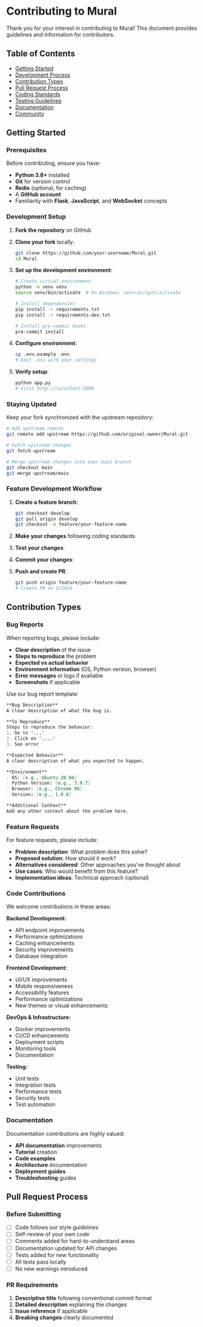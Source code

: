 # Contributing to Mural

Thank you for your interest in contributing to Mural! This document provides guidelines and information for contributors.

## Table of Contents

- [Getting Started](#getting-started)
- [Development Process](#development-process)
- [Contribution Types](#contribution-types)
- [Pull Request Process](#pull-request-process)
- [Coding Standards](#coding-standards)
- [Testing Guidelines](#testing-guidelines)
- [Documentation](#documentation)
- [Community](#community)

## Getting Started

### Prerequisites

Before contributing, ensure you have:

- **Python 3.8+** installed
- **Git** for version control
- **Redis** (optional, for caching)
- A **GitHub account**
- Familiarity with **Flask**, **JavaScript**, and **WebSocket** concepts

### Development Setup

1. **Fork the repository** on GitHub
2. **Clone your fork** locally:
   ```bash
   git clone https://github.com/your-username/Mural.git
   cd Mural
   ```

3. **Set up the development environment**:
   ```bash
   # Create virtual environment
   python -m venv venv
   source venv/bin/activate  # On Windows: venv\Scripts\activate
   
   # Install dependencies
   pip install -r requirements.txt
   pip install -r requirements-dev.txt
   
   # Install pre-commit hooks
   pre-commit install
   ```

4. **Configure environment**:
   ```bash
   cp .env.example .env
   # Edit .env with your settings
   ```

5. **Verify setup**:
   ```bash
   python app.py
   # Visit http://localhost:5000
   ```

### Staying Updated

Keep your fork synchronized with the upstream repository:

```bash
# Add upstream remote
git remote add upstream https://github.com/original-owner/Mural.git

# Fetch upstream changes
git fetch upstream

# Merge upstream changes into your main branch
git checkout main
git merge upstream/main
```

### Feature Development Workflow

1. **Create a feature branch**:
   ```bash
   git checkout develop
   git pull origin develop
   git checkout -b feature/your-feature-name
   ```

2. **Make your changes** following coding standards

3. **Test your changes**:

4. **Commit your changes**:

5. **Push and create PR**:
   ```bash
   git push origin feature/your-feature-name
   # Create PR on GitHub
   ```

## Contribution Types

### Bug Reports

When reporting bugs, please include:

- **Clear description** of the issue
- **Steps to reproduce** the problem
- **Expected vs actual behavior**
- **Environment information** (OS, Python version, browser)
- **Error messages** or logs if available
- **Screenshots** if applicable

Use our bug report template:

```markdown
**Bug Description**
A clear description of what the bug is.

**To Reproduce**
Steps to reproduce the behavior:
1. Go to '...'
2. Click on '....'
3. See error

**Expected Behavior**
A clear description of what you expected to happen.

**Environment**
- OS: [e.g., Ubuntu 20.04]
- Python Version: [e.g., 3.9.7]
- Browser: [e.g., Chrome 96]
- Version: [e.g., 1.0.0]

**Additional Context**
Add any other context about the problem here.
```

### Feature Requests

For feature requests, please include:

- **Problem description**: What problem does this solve?
- **Proposed solution**: How should it work?
- **Alternatives considered**: Other approaches you've thought about
- **Use cases**: Who would benefit from this feature?
- **Implementation ideas**: Technical approach (optional)

### Code Contributions

We welcome contributions in these areas:

**Backend Development:**
- API endpoint improvements
- Performance optimizations
- Caching enhancements
- Security improvements
- Database integration

**Frontend Development:**
- UI/UX improvements
- Mobile responsiveness
- Accessibility features
- Performance optimizations
- New themes or visual enhancements

**DevOps & Infrastructure:**
- Docker improvements
- CI/CD enhancements
- Deployment scripts
- Monitoring tools
- Documentation

**Testing:**
- Unit tests
- Integration tests
- Performance tests
- Security tests
- Test automation

### Documentation

Documentation contributions are highly valued:

- **API documentation** improvements
- **Tutorial** creation
- **Code examples**
- **Architecture** documentation
- **Deployment guides**
- **Troubleshooting** guides

## Pull Request Process

### Before Submitting

- [ ] Code follows our style guidelines
- [ ] Self-review of your own code
- [ ] Comments added for hard-to-understand areas
- [ ] Documentation updated for API changes
- [ ] Tests added for new functionality
- [ ] All tests pass locally
- [ ] No new warnings introduced

### PR Requirements

1. **Descriptive title** following conventional commit format
2. **Detailed description** explaining the changes
3. **Issue reference** if applicable
4. **Breaking changes** clearly documented